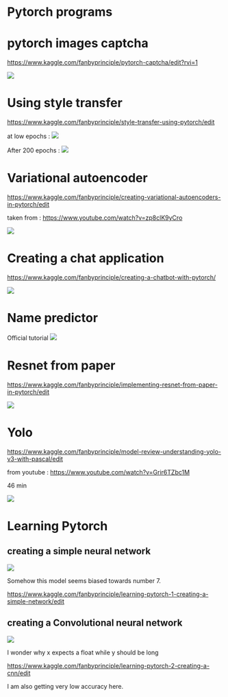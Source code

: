 # Pytorch programs

# pytorch images captcha 

https://www.kaggle.com/fanbyprinciple/pytorch-captcha/edit?rvi=1

![](captcha_output.png)

# Using style transfer
https://www.kaggle.com/fanbyprinciple/style-transfer-using-pytorch/edit

at low epochs :
![](style_transfer1.png)

After 200 epochs :
![](style_transfer2.png)

# Variational autoencoder
https://www.kaggle.com/fanbyprinciple/creating-variational-autoencoders-in-pytorch/edit

taken from : https://www.youtube.com/watch?v=zp8clK9yCro

![](variational_autoencoder.png)

# Creating a chat application
https://www.kaggle.com/fanbyprinciple/creating-a-chatbot-with-pytorch/

![](samus_chat.gif)

# Name predictor

Official tutorial
![](rnn_name_predictor.png)

# Resnet from paper

https://www.kaggle.com/fanbyprinciple/implementing-resnet-from-paper-in-pytorch/edit

![](resnet_from_paper.png)

# Yolo

https://www.kaggle.com/fanbyprinciple/model-review-understanding-yolo-v3-with-pascal/edit

from youtube : https://www.youtube.com/watch?v=Grir6TZbc1M

46 min

![](yolo_mode.png)

# Learning Pytorch

## creating a simple neural network

![](learning_pytorch_1.png)

Somehow this model seems biased towards number 7.

https://www.kaggle.com/fanbyprinciple/learning-pytorch-1-creating-a-simple-network/edit

## creating a Convolutional neural network

![](learning_pytorch_2_custom_dataset.png)

I wonder why x expects a float while y should be long

https://www.kaggle.com/fanbyprinciple/learning-pytorch-2-creating-a-cnn/edit

I am also getting very low accuracy here.